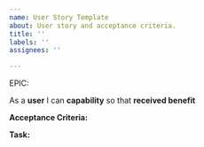 ```yaml
---
name: User Story Template
about: User story and acceptance criteria.
title: ''
labels: ''
assignees: ''

---
```


EPIC: <epic>

As a **user** I can **capability** so that **received benefit**

**Acceptance Criteria:** 

**Task:**
